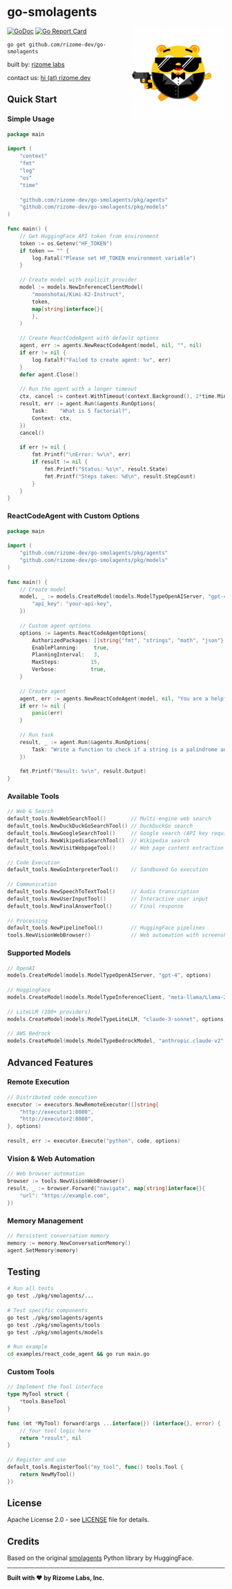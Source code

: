 # go-smolagents

<img src="logo.png" alt="Logo" width="215" align="right">

[![GoDoc](https://pkg.go.dev/badge/github.com/rizome-dev/go-smolagents)](https://pkg.go.dev/github.com/rizome-dev/go-smolagents)
[![Go Report Card](https://goreportcard.com/badge/github.com/rizome-dev/go-smolagents)](https://goreportcard.com/report/github.com/rizome-dev/go-smolagents)

```shell
go get github.com/rizome-dev/go-smolagents
```

built by: [rizome labs](https://rizome.dev)

contact us: [hi (at) rizome.dev](mailto:hi@rizome.dev)

## Quick Start

### Simple Usage

```go
package main

import (
    "context"
    "fmt"
    "log"
    "os"
    "time"

    "github.com/rizome-dev/go-smolagents/pkg/agents"
    "github.com/rizome-dev/go-smolagents/pkg/models"
)

func main() {
    // Get HuggingFace API token from environment
    token := os.Getenv("HF_TOKEN")
    if token == "" {
        log.Fatal("Please set HF_TOKEN environment variable")
    }

    // Create model with explicit provider
    model := models.NewInferenceClientModel(
        "moonshotai/Kimi-K2-Instruct",
        token,
        map[string]interface{}{
        },
    )

    // Create ReactCodeAgent with default options
    agent, err := agents.NewReactCodeAgent(model, nil, "", nil)
    if err != nil {
        log.Fatalf("Failed to create agent: %v", err)
    }
    defer agent.Close()

    // Run the agent with a longer timeout
    ctx, cancel := context.WithTimeout(context.Background(), 2*time.Minute)
    result, err := agent.Run(&agents.RunOptions{
        Task:    "What is 5 factorial?",
        Context: ctx,
    })
    cancel()

    if err != nil {
        fmt.Printf("\nError: %v\n", err)
        if result != nil {
            fmt.Printf("Status: %s\n", result.State)
            fmt.Printf("Steps taken: %d\n", result.StepCount)
        }
    }
}
```

### ReactCodeAgent with Custom Options

```go
package main

import (
    "github.com/rizome-dev/go-smolagents/pkg/agents"
    "github.com/rizome-dev/go-smolagents/pkg/models"
)

func main() {
    // Create model
    model, _ := models.CreateModel(models.ModelTypeOpenAIServer, "gpt-4", map[string]interface{}{
        "api_key": "your-api-key",
    })
    
    // Custom agent options
    options := &agents.ReactCodeAgentOptions{
        AuthorizedPackages: []string{"fmt", "strings", "math", "json"},
        EnablePlanning:     true,
        PlanningInterval:   3,
        MaxSteps:          15,
        Verbose:           true,
    }
    
    // Create agent
    agent, err := agents.NewReactCodeAgent(model, nil, "You are a helpful coding assistant.", options)
    if err != nil {
        panic(err)
    }
    
    // Run task
    result, _ := agent.Run(&agents.RunOptions{
        Task: "Write a function to check if a string is a palindrome and test it",
    })
    
    fmt.Printf("Result: %v\n", result.Output)
}
```

### Available Tools

```go
// Web & Search
default_tools.NewWebSearchTool()        // Multi-engine web search
default_tools.NewDuckDuckGoSearchTool() // DuckDuckGo search
default_tools.NewGoogleSearchTool()     // Google search (API key required)
default_tools.NewWikipediaSearchTool()  // Wikipedia search
default_tools.NewVisitWebpageTool()     // Web page content extraction

// Code Execution
default_tools.NewGoInterpreterTool()    // Sandboxed Go execution

// Communication
default_tools.NewSpeechToTextTool()     // Audio transcription
default_tools.NewUserInputTool()        // Interactive user input
default_tools.NewFinalAnswerTool()      // Final response

// Processing
default_tools.NewPipelineTool()         // HuggingFace pipelines
tools.NewVisionWebBrowser()             // Web automation with screenshots
```

### Supported Models
```go
// OpenAI
models.CreateModel(models.ModelTypeOpenAIServer, "gpt-4", options)

// HuggingFace
models.CreateModel(models.ModelTypeInferenceClient, "meta-llama/Llama-2-7b-chat-hf", options)

// LiteLLM (100+ providers)
models.CreateModel(models.ModelTypeLiteLLM, "claude-3-sonnet", options)

// AWS Bedrock
models.CreateModel(models.ModelTypeBedrockModel, "anthropic.claude-v2", options)

```

## Advanced Features

### Remote Execution
```go
// Distributed code execution
executor := executors.NewRemoteExecutor([]string{
    "http://executor1:8080",
    "http://executor2:8080",
}, options)

result, err := executor.Execute("python", code, options)
```

### Vision & Web Automation
```go
// Web browser automation
browser := tools.NewVisionWebBrowser()
result, _ := browser.Forward("navigate", map[string]interface{}{
    "url": "https://example.com",
})
```

### Memory Management
```go
// Persistent conversation memory
memory := memory.NewConversationMemory()
agent.SetMemory(memory)
```

## Testing

```bash
# Run all tests
go test ./pkg/smolagents/...

# Test specific components
go test ./pkg/smolagents/agents
go test ./pkg/smolagents/tools
go test ./pkg/smolagents/models

# Run example
cd examples/react_code_agent && go run main.go
```

### Custom Tools
```go
// Implement the Tool interface
type MyTool struct {
    *tools.BaseTool
}

func (mt *MyTool) forward(args ...interface{}) (interface{}, error) {
    // Your tool logic here
    return "result", nil
}

// Register and use
default_tools.RegisterTool("my_tool", func() tools.Tool {
    return NewMyTool()
})
```

## License

Apache License 2.0 - see [LICENSE](LICENSE) file for details.

## Credits

Based on the original [smolagents](https://github.com/huggingface/smolagents) Python library by HuggingFace.

---

**Built with ❤️  by Rizome Labs, Inc.**

